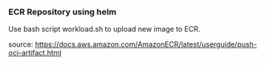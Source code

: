 ### ECR Repository using helm


Use bash script workload.sh to upload new image to ECR.


source: https://docs.aws.amazon.com/AmazonECR/latest/userguide/push-oci-artifact.html
 
